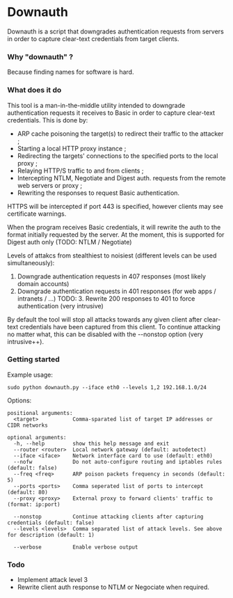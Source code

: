 # Downauth
Downauth is a script that downgrades authentication requests from servers in order to capture clear-text credentials from target clients.

### Why "downauth" ?
Because finding names for software is hard.

### What does it do

This tool is a man-in-the-middle utility intended to downgrade authentication requests it receives 
to Basic in order to capture clear-text credentials.  This is done by:

- ARP cache poisoning the target(s) to redirect their traffic to the attacker ;
- Starting a local HTTP proxy instance ;
- Redirecting the targets' connections to the specified ports to the local proxy ;
- Relaying HTTP/S traffic to and from clients ;
- Intercepting NTLM, Negotiate and Digest auth. requests from the remote web servers or proxy ;
- Rewriting the responses to request Basic authentication.

HTTPS will be intercepted if port 443 is specified, however clients may see certificate warnings.

When the program receives Basic credentials, it will rewrite the auth to the format initially 
requested by the server.  At the moment, this is supported for Digest auth only (TODO: NTLM / Negotiate)

Levels of attakcs from stealthiest to noisiest (different levels can be used simultaneously):

1. Downgrade authentication requests in 407 responses (most likely domain accounts)
2. Downgrade authentication requests in 401 responses (for web apps / intranets / ...)
TODO: 3. Rewrite 200 responses to 401 to force authentication (very intrusive)

By default the tool will stop all attacks towards any given client after clear-text credentials have
been captured from this client.  To continue attacking no matter what, this can be disabled with the 
--nonstop option (very intrusive++).

### Getting started

Example usage:

	sudo python downauth.py --iface eth0 --levels 1,2 192.168.1.0/24

Options:

	positional arguments:
	  <target>           Comma-sparated list of target IP addresses or CIDR networks

	optional arguments:
	  -h, --help         show this help message and exit
	  --router <router>  Local network gateway (default: autodetect)
	  --iface <iface>    Network interface card to use (default: eth0)
	  --nofw             Do not auto-configure routing and iptables rules (default: false)
	  --freq <freq>      ARP poison packets frequency in seconds (default: 5)
	  --ports <ports>    Comma seperated list of ports to intercept (default: 80)
	  --proxy <proxy>    External proxy to forward clients' traffic to (format: ip:port)
	                     
	  --nonstop          Continue attacking clients after capturing credentials (default: false) 
	  --levels <levels>  Comma separated list of attack levels. See above for description (default: 1)
	                     
	  --verbose          Enable verbose output


### Todo

- Implement attack level 3
- Rewrite client auth response to NTLM or Negociate when required.